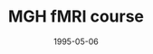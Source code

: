 ---
title: "MGH fMRI course"
project_id: 
date: 1995-05-06
conference_id: ""
presenters:
   - peter_bandettini
summary: "MGH fMRI course, MGH-NMR Center, Charlestown, MA"
file: /assets/presentations/
filename: 
layout: presentation
---
